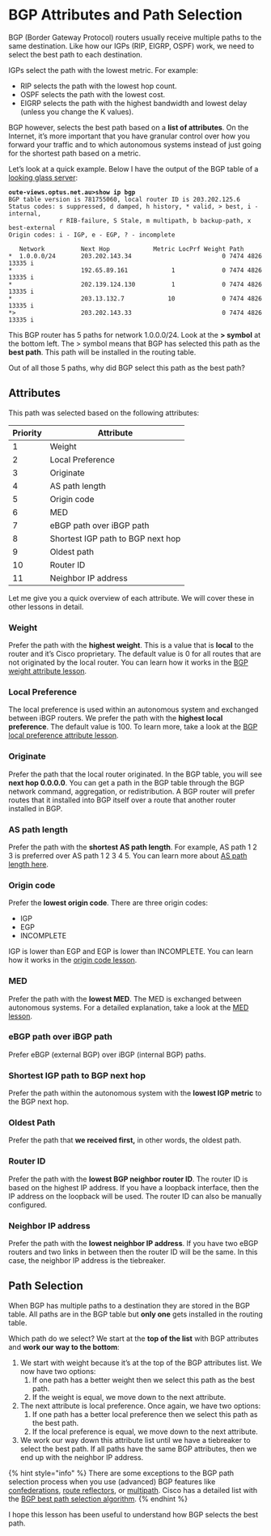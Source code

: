 # BGP Attributes and Path Selection

BGP (Border Gateway Protocol) routers usually receive multiple paths to the same destination. Like how our IGPs (RIP, EIGRP, OSPF) work, we need to select the best path to each destination.

IGPs select the path with the lowest metric. For example:

* RIP selects the path with the lowest hop count.
* OSPF selects the path with the lowest cost.
* EIGRP selects the path with the highest bandwidth and lowest delay (unless you change the K values).

BGP however, selects the best path based on a **list of attributes**. On the Internet, it’s more important that you have granular control over how you forward your traffic and to which autonomous systems instead of just going for the shortest path based on a metric.

Let’s look at a quick example. Below I have the output of the BGP table of a [looking glass server](telnet://route-views.optus.net.au):

<pre><code><strong>oute-views.optus.net.au>show ip bgp
</strong>BGP table version is 781755060, local router ID is 203.202.125.6
Status codes: s suppressed, d damped, h history, * valid, > best, i - internal,
              r RIB-failure, S Stale, m multipath, b backup-path, x best-external
Origin codes: i - IGP, e - EGP, ? - incomplete

   Network          Next Hop            Metric LocPrf Weight Path
*  1.0.0.0/24       203.202.143.34                         0 7474 4826 13335 i
*                   192.65.89.161            1             0 7474 4826 13335 i
*                   202.139.124.130          1             0 7474 4826 13335 i
*                   203.13.132.7            10             0 7474 4826 13335 i
*>                  203.202.143.33                         0 7474 4826 13335 i
</code></pre>

This BGP router has 5 paths for network 1.0.0.0/24. Look at the **> symbol** at the bottom left. The > symbol means that BGP has selected this path as the **best path**. This path will be installed in the routing table.

Out of all those 5 paths, why did BGP select this path as the best path?

## Attributes

This path was selected based on the following attributes:

| Priority | Attribute                         |
| -------- | --------------------------------- |
| 1        | Weight                            |
| 2        | Local Preference                  |
| 3        | Originate                         |
| 4        | AS path length                    |
| 5        | Origin code                       |
| 6        | MED                               |
| 7        | eBGP path over iBGP path          |
| 8        | Shortest IGP path to BGP next hop |
| 9        | Oldest path                       |
| 10       | Router ID                         |
| 11       | Neighbor IP address               |

Let me give you a quick overview of each attribute. We will cover these in other lessons in detail.

### Weight

Prefer the path with the **highest weight**. This is a value that is **local** to the router and it’s Cisco proprietary. The default value is 0 for all routes that are not originated by the local router. You can learn how it works in the [BGP weight attribute lesson](https://networklessons.com/cisco/ccnp-encor-350-401/how-to-configure-bgp-weight-attribute).

### Local Preference

The local preference is used within an autonomous system and exchanged between iBGP routers. We prefer the path with the **highest local preference**. The default value is 100. To learn more, take a look at the [BGP local preference attribute lesson](https://networklessons.com/cisco/ccnp-encor-350-401/how-to-configure-bgp-local-preference-attribute).

### Originate

Prefer the path that the local router originated. In the BGP table, you will see **next hop 0.0.0.0**. You can get a path in the BGP table through the BGP network command, aggregation, or redistribution. A BGP router will prefer routes that it installed into BGP itself over a route that another router installed in BGP.

### AS path length

Prefer the path with the **shortest AS path length**. For example, AS path 1 2 3 is preferred over AS path 1 2 3 4 5. You can learn more about [AS path length here](https://networklessons.com/cisco/ccnp-encor-350-401/how-to-configure-bgp-as-path-prepending).

### Origin code

Prefer the **lowest origin code**. There are three origin codes:

* IGP
* EGP
* INCOMPLETE

IGP is lower than EGP and EGP is lower than INCOMPLETE. You can learn how it works in the [origin code lesson](https://networklessons.com/cisco/ccnp-encor-350-401/bgp-origin-code-attribute-explained).

### MED

Prefer the path with the **lowest MED**. The MED is exchanged between autonomous systems. For a detailed explanation, take a look at the [MED lesson](https://networklessons.com/cisco/ccnp-encor-350-401/how-to-configure-bgp-med-attribute).

### eBGP path over iBGP path

Prefer eBGP (external BGP) over iBGP (internal BGP) paths.

### Shortest IGP path to BGP next hop

Prefer the path within the autonomous system with the **lowest IGP metric** to the BGP next hop.

### Oldest Path

Prefer the path that **we received first,** in other words, the oldest path.

### Router ID

Prefer the path with the **lowest BGP neighbor router ID**. The router ID is based on the highest IP address. If you have a loopback interface, then the IP address on the loopback will be used. The router ID can also be manually configured.

### Neighbor IP address

Prefer the path with the **lowest neighbor IP address**. If you have two eBGP routers and two links in between then the router ID will be the same. In this case, the neighbor IP address is the tiebreaker.

## Path Selection

When BGP has multiple paths to a destination they are stored in the BGP table. All paths are in the BGP table but **only one** gets installed in the routing table.

Which path do we select? We start at the **top of the list** with BGP attributes and **work our way to the bottom**:

1. We start with weight because it’s at the top of the BGP attributes list. We now have two options:
   1. If one path has a better weight then we select this path as the best path.
   2. If the weight is equal, we move down to the next attribute.
2. The next attribute is local preference. Once again, we have two options:
   1. If one path has a better local preference then we select this path as the best path.
   2. If the local preference is equal, we move down to the next attribute.
3. We work our way down this attribute list until we have a tiebreaker to select the best path. If all paths have the same BGP attributes, then we end up with the neighbor IP address.

{% hint style="info" %}
There are some exceptions to the BGP path selection process when you use (advanced) BGP features like [confederations](https://networklessons.com/tag/ibgp/bgp-confederation-explained), [route reflectors](https://networklessons.com/tag/ibgp/bgp-route-reflector), or [multipath](https://networklessons.com/bgp/bgp-multipath-load-sharing-ibgp-and-ebgp). Cisco has a detailed list with the [BGP best path selection algorithm](https://www.cisco.com/c/en/us/support/docs/ip/border-gateway-protocol-bgp/13753-25.html).
{% endhint %}

I hope this lesson has been useful to understand how BGP selects the best path.
